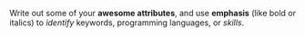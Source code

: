 Write out some of your **awesome attributes**, and use **emphasis** (like bold or italics) to *identify* keywords, programming languages, or *skills*. 
